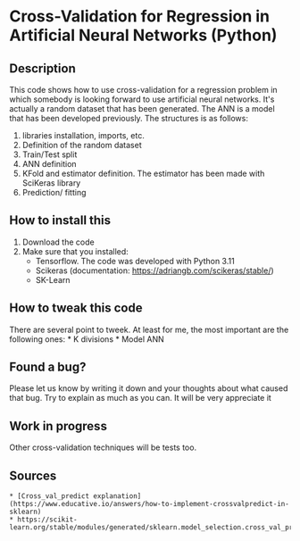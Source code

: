 # Cross-Validation for Regression in Artificial Neural Networks (Python)

## Description
This code shows how to use cross-validation for a regression problem in which somebody is looking forward to use artificial neural networks. It's actually a random dataset that has been generated. The ANN is a model that has been developed previously. The structures is as follows:
1) libraries installation, imports, etc.
2) Definition of the random dataset
3) Train/Test split
4) ANN definition
5) KFold and estimator definition. The estimator has been made with SciKeras library
6) Prediction/ fitting

## How to install this
1) Download the code
2) Make sure that you installed:
    * Tensorflow. The code was developed with Python 3.11
    * Scikeras (documentation: https://adriangb.com/scikeras/stable/)
    * SK-Learn

## How to tweak this code
There are several point to tweek. At least for me, the most important are the following ones:
    * K divisions
    * Model ANN

## Found a bug?
Please let us know by writing it down and your thoughts about what caused that bug. Try to explain as much as you can. It will be very appreciate it

## Work in progress
Other cross-validation techniques will be tests too.

## Sources
    * [Cross_val_predict explanation](https://www.educative.io/answers/how-to-implement-crossvalpredict-in-sklearn)
    * https://scikit-learn.org/stable/modules/generated/sklearn.model_selection.cross_val_predict.html

